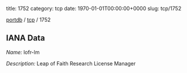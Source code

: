 title: 1752
category: tcp
date: 1970-01-01T00:00:00+0000
slug: tcp/1752

[portdb](/) / [tcp](/category/tcp.html) / 1752


## IANA Data

_Name:_ lofr-lm

_Description:_ Leap of Faith Research License Manager

